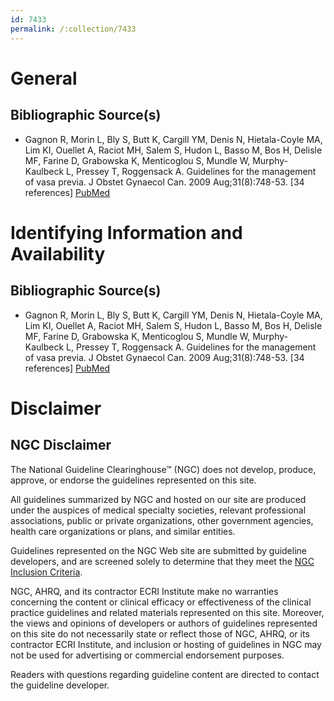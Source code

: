 ```yaml
---
id: 7433
permalink: /:collection/7433
---
```


# General

## Bibliographic Source(s)

- Gagnon R, Morin L, Bly S, Butt K, Cargill YM, Denis N, Hietala-Coyle MA, Lim KI, Ouellet A, Raciot MH, Salem S, Hudon L, Basso M, Bos H, Delisle MF, Farine D, Grabowska K, Menticoglou S, Mundle W, Murphy-Kaulbeck L, Pressey T, Roggensack A. Guidelines for the management of vasa previa. J Obstet Gynaecol Can. 2009 Aug;31(8):748-53. [34 references] [ PubMed ](http://www.ncbi.nlm.nih.gov/entrez/query.fcgi?cmd=Retrieve&db=pubmed&dopt=Abstract&list_uids=19772710)

# Identifying Information and Availability

## Bibliographic Source(s)

- Gagnon R, Morin L, Bly S, Butt K, Cargill YM, Denis N, Hietala-Coyle MA, Lim KI, Ouellet A, Raciot MH, Salem S, Hudon L, Basso M, Bos H, Delisle MF, Farine D, Grabowska K, Menticoglou S, Mundle W, Murphy-Kaulbeck L, Pressey T, Roggensack A. Guidelines for the management of vasa previa. J Obstet Gynaecol Can. 2009 Aug;31(8):748-53. [34 references] [ PubMed ](http://www.ncbi.nlm.nih.gov/entrez/query.fcgi?cmd=Retrieve&db=pubmed&dopt=Abstract&list_uids=19772710)

# Disclaimer

## NGC Disclaimer

The National Guideline Clearinghouse™ (NGC) does not develop, produce, approve, or endorse the guidelines represented on this site.

All guidelines summarized by NGC and hosted on our site are produced under the auspices of medical specialty societies, relevant professional associations, public or private organizations, other government agencies, health care organizations or plans, and similar entities.

Guidelines represented on the NGC Web site are submitted by guideline developers, and are screened solely to determine that they meet the [NGC Inclusion Criteria](/help-and-about/summaries/inclusion-criteria).

NGC, AHRQ, and its contractor ECRI Institute make no warranties concerning the content or clinical efficacy or effectiveness of the clinical practice guidelines and related materials represented on this site. Moreover, the views and opinions of developers or authors of guidelines represented on this site do not necessarily state or reflect those of NGC, AHRQ, or its contractor ECRI Institute, and inclusion or hosting of guidelines in NGC may not be used for advertising or commercial endorsement purposes.

Readers with questions regarding guideline content are directed to contact the guideline developer.


